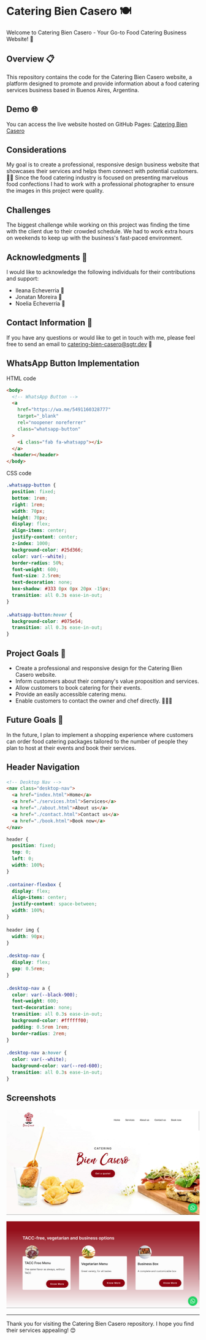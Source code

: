 # Catering Bien Casero 🍽️

Welcome to Catering Bien Casero - Your Go-to Food Catering Business Website! 🎉

## Overview 📋

This repository contains the code for the Catering Bien Casero website, a platform designed to promote and provide information about a food catering services business based in Buenos Aires, Argentina.

## Demo 🌐

You can access the live website hosted on GitHub Pages: [Catering Bien Casero](https://cateringbiencasero.com)

## Considerations

My goal is to create a professional, responsive design business website that showcases their services and helps them connect with potential customers. 🌮🍰
Since the food catering industry is focused on presenting marvelous food confections I had to work with a professional photographer to ensure the images in this project were quality.

## Challenges

The biggest challenge while working on this project was finding the time with the client due to their crowded schedule. We had to work extra hours on weekends to keep up with the business's fast-paced environment.

## Acknowledgments 🙏

I would like to acknowledge the following individuals for their contributions and support:

- Ileana Echeverria 🙌
- Jonatan Moreira 🙌
- Noelia Echeverria 🙌

## Contact Information 📧

If you have any questions or would like to get in touch with me, please feel free to send an email to [catering-bien-casero@sgtr.dev](mailto:catering-bien-casero@sgtr.dev) 📩

## WhatsApp Button Implementation

HTML code

```html
<body>
  <!-- WhatsApp Button -->
  <a
    href="https://wa.me/5491160328777"
    target="_blank"
    rel="noopener noreferrer"
    class="whatsapp-button"
  >
    <i class="fab fa-whatsapp"></i>
  </a>
  <header></header>
</body>
```

CSS code

```css
.whatsapp-button {
  position: fixed;
  bottom: 1rem;
  right: 1rem;
  width: 70px;
  height: 70px;
  display: flex;
  align-items: center;
  justify-content: center;
  z-index: 1000;
  background-color: #25d366;
  color: var(--white);
  border-radius: 50%;
  font-weight: 600;
  font-size: 2.5rem;
  text-decoration: none;
  box-shadow: #333 0px 0px 20px -15px;
  transition: all 0.3s ease-in-out;
}

.whatsapp-button:hover {
  background-color: #075e54;
  transition: all 0.3s ease-in-out;
}
```

## Project Goals 🎯

- Create a professional and responsive design for the Catering Bien Casero website.
- Inform customers about their company's value proposition and services.
- Allow customers to book catering for their events.
- Provide an easily accessible catering menu.
- Enable customers to contact the owner and chef directly. 🍴👨‍🍳

## Future Goals 🚀

In the future, I plan to implement a shopping experience where customers can order food catering packages tailored to the number of people they plan to host at their events and book their services. 

## Header Navigation

```html
<!-- Desktop Nav -->
<nav class="desktop-nav">
  <a href="index.html">Home</a>
  <a href="./services.html">Services</a>
  <a href="./about.html">About us</a>
  <a href="./contact.html">Contact us</a>
  <a href="./book.html">Book now</a>
</nav>
```

```css
header {
  position: fixed;
  top: 0;
  left: 0;
  width: 100%;
}

.container-flexbox {
  display: flex;
  align-items: center;
  justify-content: space-between;
  width: 100%;
}

header img {
  width: 90px;
}

.desktop-nav {
  display: flex;
  gap: 0.5rem;
}

.desktop-nav a {
  color: var(--black-900);
  font-weight: 600;
  text-decoration: none;
  transition: all 0.3s ease-in-out;
  background-color: #ffffff00;
  padding: 0.5rem 1rem;
  border-radius: 2rem;
}

.desktop-nav a:hover {
  color: var(--white);
  background-color: var(--red-600);
  transition: all 0.3s ease-in-out;
}
```

## Screenshots

![Home page](https://raw.githubusercontent.com/stefanoturcarelli/catering-bien-casero/main/assets/img/Screenshot%202023-10-10%20134642.png)

![Flexbox cards](https://raw.githubusercontent.com/stefanoturcarelli/catering-bien-casero/main/assets/img/Screenshot%202023-10-10%20134703.png)

---

Thank you for visiting the Catering Bien Casero repository. I hope you find their services appealing! 😊

